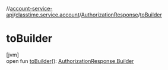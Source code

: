 //[account-service-api](../../../index.md)/[classtime.service.account](../index.md)/[AuthorizationResponse](index.md)/[toBuilder](to-builder.md)

# toBuilder

[jvm]\
open fun [toBuilder](to-builder.md)(): [AuthorizationResponse.Builder](-builder/index.md)
